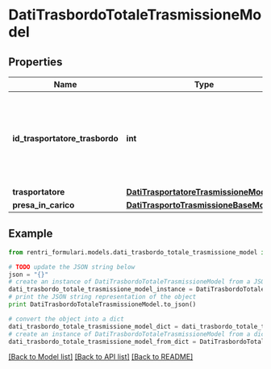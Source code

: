 # DatiTrasbordoTotaleTrasmissioneModel


## Properties
Name | Type | Description | Notes
------------ | ------------- | ------------- | -------------
**id_trasportatore_trasbordo** | **int** | Id del trasportatore definito all&#39;interno dei dati che vengono trasmessi a cui è riferito il trasbordo | 
**trasportatore** | [**DatiTrasportatoreTrasmissioneModel**](DatiTrasportatoreTrasmissioneModel.md) |  | 
**presa_in_carico** | [**DatiTrasportoTrasmissioneBaseModel1**](DatiTrasportoTrasmissioneBaseModel1.md) |  | 

## Example

```python
from rentri_formulari.models.dati_trasbordo_totale_trasmissione_model import DatiTrasbordoTotaleTrasmissioneModel

# TODO update the JSON string below
json = "{}"
# create an instance of DatiTrasbordoTotaleTrasmissioneModel from a JSON string
dati_trasbordo_totale_trasmissione_model_instance = DatiTrasbordoTotaleTrasmissioneModel.from_json(json)
# print the JSON string representation of the object
print DatiTrasbordoTotaleTrasmissioneModel.to_json()

# convert the object into a dict
dati_trasbordo_totale_trasmissione_model_dict = dati_trasbordo_totale_trasmissione_model_instance.to_dict()
# create an instance of DatiTrasbordoTotaleTrasmissioneModel from a dict
dati_trasbordo_totale_trasmissione_model_from_dict = DatiTrasbordoTotaleTrasmissioneModel.from_dict(dati_trasbordo_totale_trasmissione_model_dict)
```
[[Back to Model list]](../README.md#documentation-for-models) [[Back to API list]](../README.md#documentation-for-api-endpoints) [[Back to README]](../README.md)


